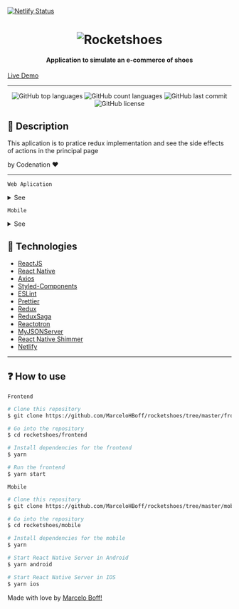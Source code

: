 [![Netlify Status](https://api.netlify.com/api/v1/badges/669ba12a-6973-4d2b-8ceb-06cc24e1c96a/deploy-status)](https://app.netlify.com/sites/boff-rocketshoes/deploys)

<h1 align="center">
  <img alt="Rocketshoes" src="./.github/assets/logo.svg">

  <h4 align="center">
    Application to simulate an e-commerce of shoes
  </h4>

  <a href="https://boff-rocketshoes.netlify.app/">
    Live Demo
  </a>
</h1>

---

<p align="center">
  <img alt="GitHub top languages" src="https://img.shields.io/github/languages/top/MarceloHBoff/rocketshoes.svg">

  <img alt="GitHub count languages" src="https://img.shields.io/github/languages/count/MarceloHBoff/rocketshoes.svg">

  <img alt="GitHub last commit" src="https://img.shields.io/github/last-commit/MarceloHBoff/rocketshoes.svg">

  <img alt="GitHub license" src="https://img.shields.io/github/license/MarceloHBoff/rocketshoes.svg">
</p>

<h2>📔 Description</h2>

This aplication is to pratice redux implementation and see the side effects of actions in the principal page

by Codenation ❤️

---

`Web Aplication`

<details>
  <summary>See</summary>

![Frontend](.github/assets/frontend.gif)

</details>

`Mobile`

<details>
  <summary>See</summary>

![Mobile](.github/assets/mobile.gif)

</details>

<h2>🚀 Technologies</h2>

- [ReactJS](https://reactjs.org/)
- [React Native](https://facebook.github.io/react-native/)
- [Axios](https://github.com/axios/axios)
- [Styled-Components](https://styled-components.com/)
- [ESLint](https://eslint.org/)
- [Prettier](https://prettier.io/)
- [Redux](https://redux.js.org/)
- [ReduxSaga](https://redux-saga.js.org/)
- [Reactotron](https://infinite.red/reactotron)
- [MyJSONServer](https://my-json-server.typicode.com/)
- [React Native Shimmer](https://www.npmjs.com/package/react-native-shimmer-placeholder)
- [Netlify](https://www.netlify.com/)

---

<h2>❓ How to use</h2>

`Frontend`

```bash
# Clone this repository
$ git clone https://github.com/MarceloHBoff/rocketshoes/tree/master/frontend

# Go into the repository
$ cd rocketshoes/frontend

# Install dependencies for the frontend
$ yarn

# Run the frontend
$ yarn start
```

`Mobile`

```bash
# Clone this repository
$ git clone https://github.com/MarceloHBoff/rocketshoes/tree/master/mobile

# Go into the repository
$ cd rocketshoes/mobile

# Install dependencies for the mobile
$ yarn

# Start React Native Server in Android
$ yarn android

# Start React Native Server in IOS
$ yarn ios
```

Made with love by [Marcelo Boff!](https://www.linkedin.com/in/marcelo-boff)
